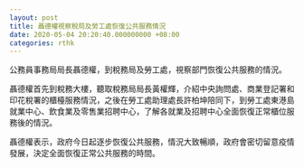 ```yaml
---
layout: post
title: 聶德權視察稅局及勞工處恢復公共服務情況
date: 2020-05-04 20:20:40.000000000 +08:00
categories: rthk
---
```


公務員事務局局長聶德權，到稅務局及勞工處，視察部門恢復公共服務的情況。

聶德權首先到稅務大樓，聽取稅務局局長黃權輝，介紹中央詢問處、商業登記署和印花稅署的櫃檯服務情況，之後在勞工處助理處長許柏坤陪同下，到勞工處東港島就業中心、飲食業及零售業招聘中心，了解各就業及招聘中心全面恢復正常櫃位服務後的情況。

聶德權表示，政府今日起逐步恢復公共服務，情況大致暢順，政府會密切留意疫情發展，決定全面恢復正常公共服務的時間。
